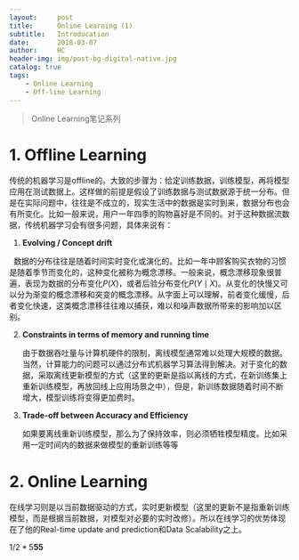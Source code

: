 ```yaml
---
layout:     post
title:      Online Learning (1)
subtitle:   Introducation
date:       2018-03-07
author:     HC
header-img: img/post-bg-digital-native.jpg
catalog: true
tags:
    - Online Learning
    - Off-line Learning
---
```


> Online Learning笔记系列

# 1. Offline Learning

​	传统的机器学习是offline的。大致的步骤为：给定训练数据，训练模型，再将模型应用在测试数据上。这样做的前提是假设了训练数据与测试数据源于统一分布。但是在实际问题中，往往是不成立的，现实生活中的数据是实时到来，数据分布也会有所变化。比如一般来说，用户一年四季的购物喜好是不同的。对于这种数据流数据，传统机器学习会有很多问题，具体来说有：

1. **Evolving / Concept drift**

   ​	数据的分布往往是随着时间实时变化或演化的。比如一年中顾客购买衣物的习惯是随着季节而变化的，这种变化被称为概念漂移。一般来说，概念漂移现象很普遍，表现为数据的分布变化$P(X)$，或者后验分布变化$P(Y\mid X)$。从变化的快慢又可以分为渐变的概念漂移和突变的概念漂移。从字面上可以理解，前者变化缓慢，后者变化快速，这类概念漂移往往难以捕获，难以和噪声数据所带来的影响加以区别。

2. **Constraints in terms of memory and running time**

   ​	由于数据吞吐量与计算机硬件的限制，离线模型通常难以处理大规模的数据。当然，计算能力的问题可以通过分布式机器学习算法得到解决。对于变化的数据，采取离线更新模型的方式（这里的更新是指以离线的方式，在新训练集上重新训练模型，再放回线上应用场景之中），但是，新训练数据随着时间不断增大，模型训练将变得更加费时。

3. **Trade-off between Accuracy and Efficiency** 

   ​	如果要离线重新训练模型，那么为了保持效率，则必须牺牲模型精度。比如采用一定时间内的数据来做模型的重新训练等等

# 2. Online Learning

​	在线学习则是以当前数据驱动的方式，实时更新模型（这里的更新不是指重新训练模型，而是根据当前数据，对模型对必要的实时改修）。所以在线学习的优势体现在了他的Real-time update and prediction和Data Scalability之上。

$1/2 * 5 \mathbf{55}$


